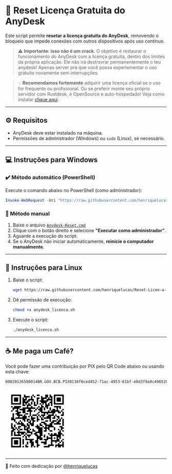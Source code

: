 
# 🔄 Reset Licença Gratuita do AnyDesk

Este script permite **resetar a licença gratuita do AnyDesk**, removendo o bloqueio que impede conexões com outros dispositivos após uso contínuo.  
> ⚠️ **Importante**: **isso não é um crack**. O objetivo é restaurar o funcionamento do AnyDesk com a licença gratuita, dentro dos limites da própria aplicação. Ele não irá destravrar permanentemente o teu anydesk! Apenas server pra que você possa experiementar o uso gratuito novamente sem interrupções.

> 💡 **Recomendamos fortemente** adquirir uma licença oficial se o uso for frequente ou profissional.
> Ou se preferir monte seu próprio servidor com Rustdesk, é OpenSource e auto-hospedado! Veja como instalar <a href="https://github.com/henriquelucas/Rustdesk-Server/tree/main" />clique aqui</a>.
---

## ⚙️ Requisitos

- AnyDesk deve estar instalado na máquina.
- Permissões de administrador (Windows) ou `sudo` (Linux), se necessário.

---

## 💻 Instruções para Windows

### ✔️ Método automático (PowerShell)

Execute o comando abaixo no PowerShell (como administrador):

```powershell
Invoke-WebRequest -Uri "https://raw.githubusercontent.com/henriquelucas/Reset-Licen-a-Anydesk/main/Anydesk-Reset.cmd" -OutFile "Anydesk_reset.cmd"; Start-Process "Anydesk_reset.cmd"
```

### 🧭 Método manual

1. Baixe o arquivo [`Anydesk-Reset.cmd`](https://raw.githubusercontent.com/henriquelucas/Reset-Licen-a-Anydesk/main/Anydesk-Reset.cmd)  
2. Clique com o botão direito e selecione **"Executar como administrador"**.  
3. Aguarde a execução do script.  
4. Se o AnyDesk não iniciar automaticamente, **reinicie o computador manualmente**.

---

## 🐧 Instruções para Linux

1. Baixe o script:
   ```bash
   wget https://raw.githubusercontent.com/henriquelucas/Reset-Licen-a-Anydesk/main/anydesk_licenca.sh
   ```

2. Dê permissão de execução:
   ```bash
   chmod +x anydesk_licenca.sh
   ```

3. Execute o script:
   ```bash
   ./anydesk_licenca.sh
   ```

---

## ☕ Me paga um Café?

Você pode fazer uma contribuição por PIX pelo QR Code abaixo ou usando esta chave:

```bash
00020126580014BR.GOV.BCB.PIX0136f0ced452-71ac-4953-81bf-e0d3f9a9c4965204000053039865802BR5923Henrique Lucas de Sousa6009SAO PAULO62140510WMg6htGSjk63045B58
```

<img src="https://raw.githubusercontent.com/henriquelucas/Reset-Licen-a-Anydesk/refs/heads/main/qrcode-pix.png" width="200" />

---

🔗 Feito com dedicação por [@henriquelucas](https://github.com/henriquelucas)
